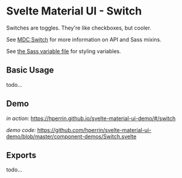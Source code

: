 # Svelte Material UI - Switch

Switches are toggles. They're like checkboxes, but cooler.

See [MDC Switch](https://material.io/develop/web/components/input-controls/switches/) for more information on API and Sass mixins.

See [the Sass variable file](https://github.com/material-components/material-components-web/blob/v3.1.1/packages/mdc-switch/_variables.scss) for styling variables.

## Basic Usage

todo...

## Demo

*in action:* https://hperrin.github.io/svelte-material-ui-demo/#/switch

*demo code:* https://github.com/hperrin/svelte-material-ui-demo/blob/master/component-demos/Switch.svelte

## Exports

todo...
